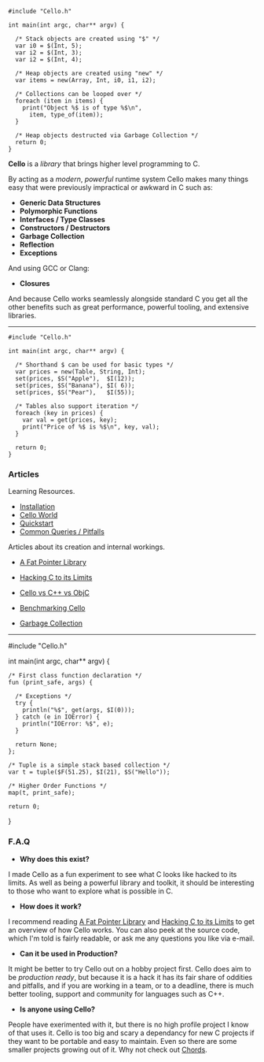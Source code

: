   <div class="row">
  <div class="col-xs-6 col-md-6">

    #include "Cello.h"

    int main(int argc, char** argv) {

      /* Stack objects are created using "$" */
      var i0 = $(Int, 5);
      var i2 = $(Int, 3);
      var i2 = $(Int, 4);

      /* Heap objects are created using "new" */
      var items = new(Array, Int, i0, i1, i2);
      
      /* Collections can be looped over */
      foreach (item in items) {
        print("Object %$ is of type %$\n",
          item, type_of(item));
      }
      
      /* Heap objects destructed via Garbage Collection */
      return 0;
    }

  </div>
  <div class="col-xs-6 col-md-6">

__Cello__ is a _library_ that brings higher level programming to C.

By acting as a _modern_, _powerful_ runtime system Cello makes many things easy 
that were previously impractical or awkward in C such as:

* __Generic Data Structures__
* __Polymorphic Functions__
* __Interfaces / Type Classes__
* __Constructors / Destructors__
* __Garbage Collection__
* __Reflection__
* __Exceptions__

And using GCC or Clang:

* __Closures__

And because Cello works seamlessly alongside standard C you get all the other 
benefits such as great performance, powerful tooling, and extensive 
libraries.

  </div>
  </div><hr/>
  <div class="row">
  <div class="col-xs-6 col-md-6">

    #include "Cello.h"

    int main(int argc, char** argv) {
      
      /* Shorthand $ can be used for basic types */
      var prices = new(Table, String, Int);
      set(prices, $S("Apple"),  $I(12)); 
      set(prices, $S("Banana"), $I( 6)); 
      set(prices, $S("Pear"),   $I(55)); 

      /* Tables also support iteration */
      foreach (key in prices) {
        var val = get(prices, key);
        print("Price of %$ is %$\n", key, val);
      }
      
      return 0;
    }
    
  </div>
  <div class="col-xs-6 col-md-6">
    
### Articles

Learning Resources.

* [Installation](/learn/installation)
* [Cello World](/learn/cello-world)
* [Quickstart](/learn/quickstart)
* [Common Queries / Pitfalls](/learn/pitfalls)

Articles about its creation and internal workings.

* [A Fat Pointer Library](/learn/a-fat-pointer-library)
* [Hacking C to its Limits](/learn/hacking-c-to-its-limits)
* [Cello vs C++ vs ObjC](/learn/cello-vs-cpp-vs-objc)
* [Benchmarking Cello](/learn/benchmarking-cello)
* [Garbage Collection](/learn/garbage-collection)
    
  </div>
  </div><hr/>
  <div class="row">
  <div class="col-xs-6 col-md-6">
    

    #include "Cello.h"

    int main(int argc, char** argv) {
      
      /* First class function declaration */
      fun (print_safe, args) {
        
        /* Exceptions */
        try {
          println("%$", get(args, $I(0)));
        } catch (e in IOError) {
          println("IOError: %$", e);
        }

        return None;
      };
      
      /* Tuple is a simple stack based collection */
      var t = tuple($F(51.25), $I(21), $S("Hello"));
      
      /* Higher Order Functions */
      map(t, print_safe);
      
      return 0;
    }


  </div>
  <div class="col-md-6">
  

### F.A.Q

* __Why does this exist?__

I made Cello as a fun experiment to see what C looks like hacked to its limits. 
As well as being a powerful library and toolkit, it should be interesting to 
those who want to explore what is possible in C.

* __How does it work?__

I recommend reading 
[A Fat Pointer Library](/learn/fatpointer) and 
[Hacking C to its Limits](/learn/hacking) to get an overview of how Cello works.
You can also peek at the source code, which I'm told is fairly readable, or 
ask me any questions you like via e-mail.

* __Can it be used in Production?__

It might be better to try Cello out on a hobby project first. Cello does aim to 
be _production ready_, but because it is a hack it has its fair share of 
oddities and pitfalls, and if you are working in a team, or to a deadline, 
there is much better tooling, support and community for languages such as C++.

* __Is anyone using Cello?__

People have exerimented with it, but there is no high profile project I know of
that uses it. Cello is too big and scary a dependancy for new C projects if 
they want to be portable and easy to maintain. Even so there are some smaller 
projects growing out of it. Why not check out [Chords](/chords).


  </div>
  </div>

